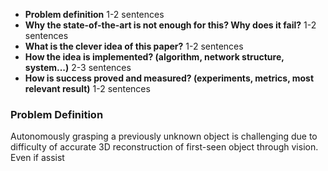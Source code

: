 - **Problem definition** 1-2 sentences
- **Why the state-of-the-art is not enough for this? Why does it fail?** 1-2 sentences
- **What is the clever idea of this paper?** 1-2 sentences
- **How the idea is implemented? (algorithm, network structure, system...)** 2-3 sentences
- **How is success proved and measured? (experiments, metrics, most relevant result)** 1-2 sentences

### Problem Definition
Autonomously grasping a previously unknown object is challenging due to difficulty of accurate 3D reconstruction of first-seen object through vision. Even if assist